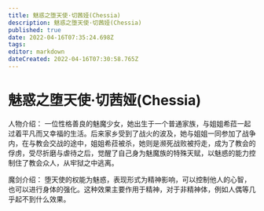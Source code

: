 ```yaml
---
title: 魅惑之堕天使·切茜娅(Chessia)
description: 魅惑之堕天使·切茜娅(Chessia)
published: true
date: 2022-04-16T07:35:24.698Z
tags: 
editor: markdown
dateCreated: 2022-04-16T07:30:58.765Z
---
```


# 魅惑之堕天使·切茜娅(Chessia)
人物介绍：
 一位性格善良的魅魔少女，她出生于一个普通家族，与姐姐希菈一起过着平凡而又幸福的生活。后来家乡受到了战火的波及，她与姐姐一同参加了战争内，在与教会交战的途中，姐姐希菈被杀，她则是濒死战败被捋走，成为了教会的俘虏，受尽折磨与虐待之后，觉醒了自己身为魅魔族的特殊天赋，以魅惑的能力控制住了教会众人，从牢狱之中逃离。
 
魔剑介绍：
堕天使的权能为魅惑，表现形式为精神影响，可以控制他人的心智，也可以进行身体的强化。这种效果主要作用于精神，对于非精神体，例如人偶等几乎起不到什么效果。